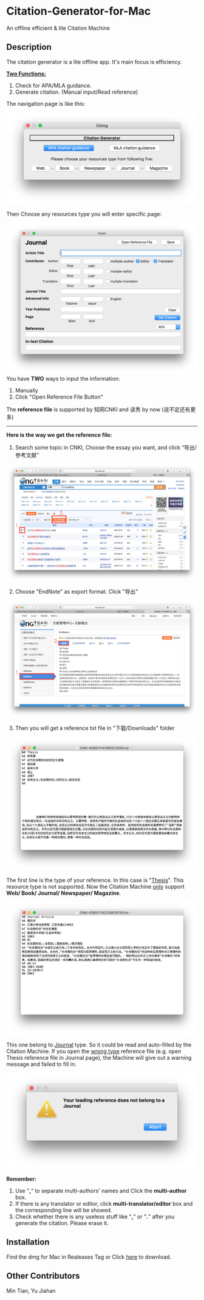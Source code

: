 # Citation-Generator-for-Mac
An offline efficient & lite Citation Machine



## Description

The citation generator is a lite offline app. It's main focus is efficiency.

<u>**Two Functions:**</u>

1. Check for APA/MLA guidance.
2. Generate citation. (Manual input/Read reference)



The navigation page is like this:

![image](https://github.com/max-yeah/Citation-Generator-for-Mac/blob/master/Demo%20Pictures/Navigation.png)

Then Choose any resources type you will enter specific page:

![image](https://github.com/max-yeah/Citation-Generator-for-Mac/blob/master/Demo%20Pictures/Journal%20Page.png)
You have **TWO** ways to input the information:

1. Manually
2. Click "Open Reference File Button"



The **reference file** is supported by 知网CNKI and 读秀 by now (说不定还有更多)
**** 

**Here is the way we get the reference file:**

1. Search some topic in CNKI, Choose the essay you want, and click “导出/参考文献”

![image](https://github.com/max-yeah/Citation-Generator-for-Mac/blob/master/Demo%20Pictures/CNKI%20search.png) 

2. Choose "EndNote" as export format. Click "导出"

![image](https://github.com/max-yeah/Citation-Generator-for-Mac/blob/master/Demo%20Pictures/Export%20reference%20file.png)

3. Then you will get a reference txt file in "下载/Downloads" folder

![image](https://github.com/max-yeah/Citation-Generator-for-Mac/blob/master/Demo%20Pictures/reference%20file.png)

The first line is the type of your reference. In this case is "<u>Thesis</u>". This resource type is not supported.
Now the Citation Machine <u>only</u> support **Web/ Book/ Journal/ Newspaper/ Magazine**. 

![image](https://github.com/max-yeah/Citation-Generator-for-Mac/blob/master/Demo%20Pictures/Journal%20reference%20file.png)

This one belong to <u>Journal</u> type. So it could be read and auto-filled by the Citation Machine. If you open the <u>wrong type</u> reference file (e.g. open Thesis reference file in Journal page), the Machine will give out a warning message and failed to fill in.

![image](https://github.com/max-yeah/Citation-Generator-for-Mac/blob/master/Demo%20Pictures/warning%20message.png)

**Remember:** 

1. Use "**,**" to separate multi-authors' names and Click the **multi-author** box.
2. If there is any translator or editor, click **multi-translator/editor** box and the corresponding line will be showed.
3. Check whether there is any useless stuff like "**,**" or "**.**" after you generate the citation. Please erase it.

 

 

 

## Installation

Find the dmg for Mac in Realeases Tag or Click [here](https://github.com/max-yeah/Citation-Generator-for-Mac/releases/download/v1.0/Citation.Generator.for.Mac.dmg) to download.


## Other Contributors
Min Tian, Yu Jiahan
